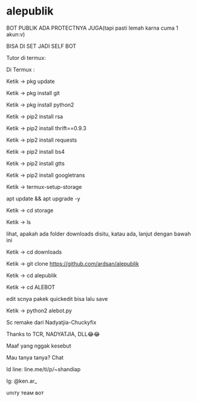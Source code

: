 # alepublik
BOT PUBLIK ADA PROTECTNYA JUGA(tapi pasti lemah karna cuma 1 akun:v)

BISA DI SET JADI SELF BOT

Tutor di termux:

Di Termux :

Ketik -> pkg update

Ketik -> pkg install git

Ketik -> pkg install python2

Ketik -> pip2 install rsa

Ketik -> pip2 install thrift==0.9.3

Ketik -> pip2 install requests

Ketik -> pip2 install bs4

Ketik -> pip2 install gtts

Ketik -> pip2 install googletrans

Ketik -> termux-setup-storage

apt update && apt upgrade -y

Ketik -> cd storage

Ketik -> ls

lihat, apakah ada folder downloads disitu, katau ada, lanjut dengan bawah ini

Ketik -> cd downloads

Ketik -> git clone https://github.com/ardsan/alepublik

Ketik -> cd alepublik

Ketik -> cd ALEBOT

edit scnya pakek quickedit bisa lalu save

Ketik -> python2 alebot.py


Sc remake dari Nadyatjia-Chuckyfix

Thanks to TCR, NADYATJIA, DLL😂😂

Maaf yang nggak kesebut

Mau tanya tanya? Chat

Id line: line.me/ti/p/~shandiap

Ig: @ken.ar_

υnιтy тeaм вoт
